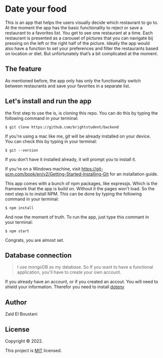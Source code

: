 # Date your food
This is an app that helps the users visually decide which restaurant to go to. At the moment the app has the basic functionality to reject or save a restaurant to a favorites list. You get to see one restaurant at a time. Each restaurant is presented as a carousel of pictures that you can navigate bij pressing on the left or the right half of the picture. 
Ideally the app would also have a function to set your preferences and filter the restaurants based on location or diet. But unfortunately that’s a bit complicated at the moment. 

## The feature
As mentioned before, the app only has only the functionality switch between restaurants and save your favorites in a separate list. 

## Let's install and run the app

the first step to use the is, is cloning this repo. You can do this by typing the following command in your terminal:

```
$ git clone https://github.com/brightstudent/backend
```

If you're using a mac like me, git will be already installed on your device. You can check this by typing in your terminal: 
```
$ git --version 
```
If you don’t have it installed already, it will prompt you to install it.

If you're on a Windows machine, visit <https://git-scm.com/book/en/v2/Getting-Started-Installing-Git> for an installation guide.

This app comes with a bunch of npm packages, like expressjs. Which is the framework that the app is build on. Without it the pages won't load. So the next step is to install NPM. This can be done by typing the following command in your terminal: 

```
$ npm install
```

And now the moment of truth. To run the app, just type this commant in your terminal: 

```
$ npm start
```

Congrats, you are almost set. 

## Database connection

> I use mongoDB as my database. So If you want to have a functional application, you'll have to create your own account. 

If you already have an account, or if you created an accout. You will need to shield your information. Therefor you need to install [dotenv](https://www.npmjs.com/package/dotenv)



## Author
Zaid El Boustani
## License 
Copyright © 2022.

This project is [MIT](https://choosealicense.com/licenses/mit/#suggest-this-license) licensed.
